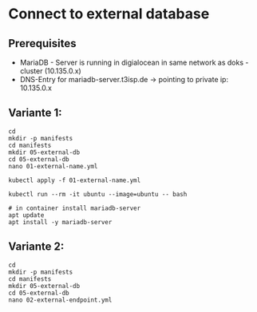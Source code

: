 # Connect to external database 

## Prerequisites 

  * MariaDB - Server is running in digialocean in same network as doks - cluster (10.135.0.x) 
  * DNS-Entry for mariadb-server.t3isp.de -> pointing to private ip: 10.135.0.x 

## Variante 1:

```
cd 
mkdir -p manifests
cd manifests
mkdir 05-external-db 
cd 05-external-db 
nano 01-external-name.yml
```


```
kubectl apply -f 01-external-name.yml 
```

```
kubectl run --rm -it ubuntu --image=ubuntu -- bash
```

```
# in container install mariadb-server 
apt update 
apt install -y mariadb-server 
```


## Variante 2:

```
cd 
mkdir -p manifests
cd manifests
mkdir 05-external-db 
cd 05-external-db 
nano 02-external-endpoint.yml
```

